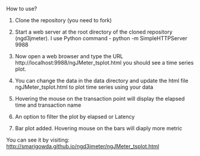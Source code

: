How to use?

1. Clone the repository (you need to fork)

2. Start a web server at the root directory of the cloned repository (ngd3jmeter). I use Python command - python -m SimpleHTTPServer 9988

3. Now open a web browser and type the URL http://localhost:9988/ngJMeter_tsplot.html you should see a time series plot.

4. You can change the data in the data directory and update the html file ngJMeter_tsplot.html to plot time series using your data

5. Hovering the mouse on the transaction point will display the elapsed time and transaction name

6. An option to filter the plot by elapsed or Latency 

7. Bar plot added. Hovering mouse on the bars will diaply more metric

You can see it by visiting: http://smarigowda.github.io/ngd3jmeter/ngJMeter_tsplot.html
    
